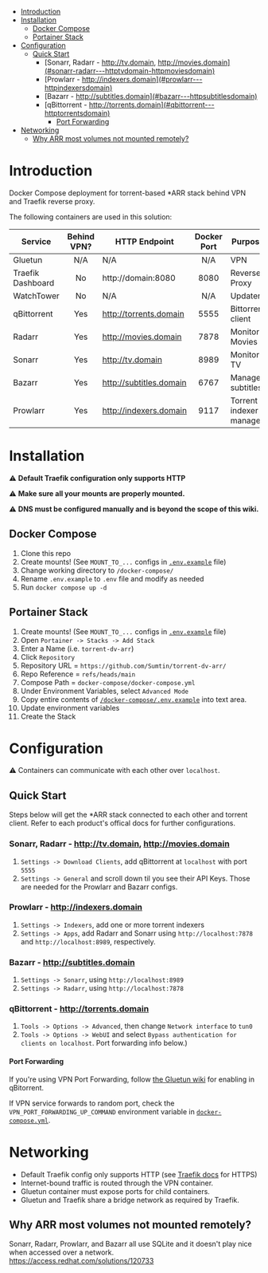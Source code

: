 - [Introduction](#introduction)
- [Installation](#installation)
  - [Docker Compose](#docker-compose)
  - [Portainer Stack](#portainer-stack)
- [Configuration](#configuration)
  - [Quick Start](#quick-start)
    - [Sonarr, Radarr - http://tv.domain, http://movies.domain](#sonarr-radarr---httptvdomain-httpmoviesdomain)
    - [Prowlarr - http://indexers.domain](#prowlarr---httpindexersdomain)
    - [Bazarr - http://subtitles.domain](#bazarr---httpsubtitlesdomain)
    - [qBittorrent - http://torrents.domain](#qbittorrent---httptorrentsdomain)
      - [Port Forwarding](#port-forwarding)
- [Networking](#networking)
  - [Why ARR most volumes not mounted remotely?](#why-arr-most-volumes-not-mounted-remotely)


# Introduction
Docker Compose deployment for torrent-based *ARR stack behind VPN and Traefik reverse proxy.

The following containers are used in this solution:

| Service | Behind VPN? | HTTP Endpoint | Docker Port | Purpose | Official Docs |
|---|:---:|---|:---:|---|---|
|Gluetun|N/A|N/A|N/A|VPN|https://github.com/qdm12/gluetun-wiki|
|Traefik Dashboard|No|http://domain:8080|8080|Reverse Proxy|https://doc.traefik.io/|
|WatchTower|No|N/A|N/A|Updater|https://github.com/containrrr/watchtower| 
|qBittorrent|Yes|http://torrents.domain|5555|Bittorrent client|https://github.com/qbittorrent/qBittorrent/wiki|
|Radarr|Yes|http://movies.domain|7878|Monitors Movies|https://wiki.servarr.com/radarr|
|Sonarr|Yes|http://tv.domain|8989|Monitors TV|https://wiki.servarr.com/en/sonarr|
|Bazarr|Yes|http://subtitles.domain|6767|Manages subtitles|https://www.bazarr.media/|
|Prowlarr|Yes|http://indexers.domain|9117|Torrent indexer manager |https://wiki.servarr.com/en/prowlarr|

# Installation

:warning: **Default Traefik configuration only supports HTTP**

:warning: **Make sure all your mounts are properly mounted.**

:warning: **DNS must be configured manually and is beyond the scope of this wiki.**

## Docker Compose

1. Clone this repo
2. Create mounts! (See `MOUNT_TO_...` configs in [`.env.example`](https://github.com/Sumtin/torrent-dv-arr/blob/main/docker-compose/.env.example) file)
3. Change working directory to `/docker-compose/`
4. Rename `.env.example` to `.env` file and modify as needed
6. Run `docker compose up -d`

## Portainer Stack

1. Create mounts! (See `MOUNT_TO_...` configs in [`.env.example`](https://github.com/Sumtin/torrent-dv-arr/blob/main/docker-compose/.env.example) file)
2. Open `Portainer -> Stacks -> Add Stack`
3. Enter a Name (i.e. `torrent-dv-arr`)
4. Click `Repository`
5. Repository URL = `https://github.com/Sumtin/torrent-dv-arr/`
6. Repo Reference = `refs/heads/main`
7. Compose Path = `docker-compose/docker-compose.yml`
8. Under Environment Variables, select `Advanced Mode`
9. Copy entire contents of [`/docker-compose/.env.example`](https://github.com/Sumtin/torrent-dv-arr/blob/main/docker-compose/.env.example) into text area.
10. Update environment variables
11. Create the Stack

# Configuration

:warning: Containers can communicate with each other over `localhost`.

## Quick Start

Steps below will get the *ARR stack connected to each other and torrent client. Refer to each product's offical docs for further configurations.

### Sonarr, Radarr - http://tv.domain, http://movies.domain

1. `Settings -> Download Clients`, add qBittorrent at `localhost` with port `5555`
2. `Settings -> General` and scroll down til you see their API Keys. Those are needed for the Prowlarr and Bazarr configs.

### Prowlarr - http://indexers.domain

1. `Settings -> Indexers`, add one or more torrent indexers
2. `Settings -> Apps`, add Radarr and Sonarr using `http://localhost:7878` and `http://localhost:8989`, respectively.

### Bazarr - http://subtitles.domain

1. `Settings -> Sonarr`, using `http://localhost:8989`
2.  `Settings -> Radarr`, using `http://localhost:7878`
   
### qBittorrent - http://torrents.domain

1.  `Tools -> Options -> Advanced`, then change `Network interface` to `tun0`
2.  `Tools -> Options -> WebUI` and select `Bypass authentication for clients on localhost`. Port forwarding info below.)

#### Port Forwarding

If you're using VPN Port Forwarding, follow [the Gluetun wiki](https://github.com/qdm12/gluetun-wiki/blob/main/setup/advanced/vpn-port-forwarding.md) for enabling in qBitorrent.

If VPN service forwards to random port, check the `VPN_PORT_FORWARDING_UP_COMMAND` environment variable in [`docker-compose.yml`](https://github.com/Sumtin/torrent-dv-arr/blob/main/docker-compose/docker-compose.yml).

# Networking

- Default Traefik config only supports HTTP (see [Traefik docs](https://doc.traefik.io/) for HTTPS)
- Internet-bound traffic is routed through the VPN container.
- Gluetun container must expose ports for child containers.
- Gluetun and Traefik share a bridge network as required by Traefik.

## Why ARR most volumes not mounted remotely?

Sonarr, Radarr, Prowlarr, and Bazarr all use SQLite and it doesn't play nice when accessed over a network. 
https://access.redhat.com/solutions/120733
